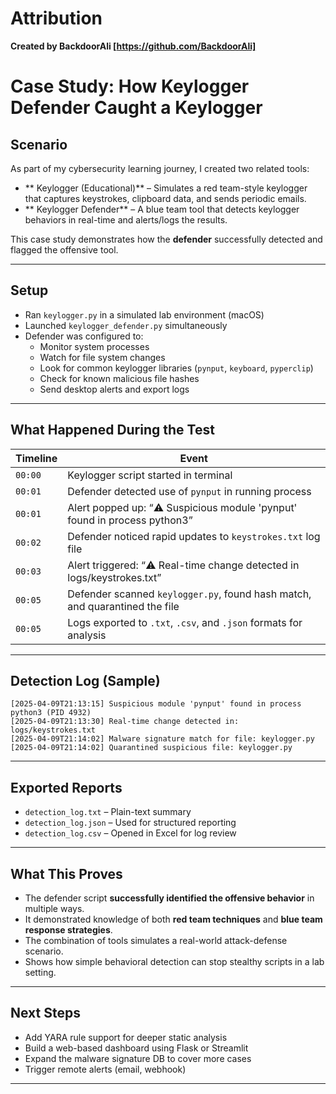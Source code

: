 # Attribution
**Created by BackdoorAli [https://github.com/BackdoorAli]**

# Case Study: How Keylogger Defender Caught a Keylogger

## Scenario

As part of my cybersecurity learning journey, I created two related tools:

- ** Keylogger (Educational)** – Simulates a red team-style keylogger that captures keystrokes, clipboard data, and sends periodic emails.
- ** Keylogger Defender** – A blue team tool that detects keylogger behaviors in real-time and alerts/logs the results.

This case study demonstrates how the **defender** successfully detected and flagged the offensive tool.

---

## Setup

- Ran `keylogger.py` in a simulated lab environment (macOS)
- Launched `keylogger_defender.py` simultaneously
- Defender was configured to:
  - Monitor system processes
  - Watch for file system changes
  - Look for common keylogger libraries (`pynput`, `keyboard`, `pyperclip`)
  - Check for known malicious file hashes
  - Send desktop alerts and export logs

---

## What Happened During the Test

| Timeline | Event |
|---------|-------|
| `00:00` | Keylogger script started in terminal |
| `00:01` | Defender detected use of `pynput` in running process |
| `00:01` | Alert popped up: “⚠️ Suspicious module 'pynput' found in process python3” |
| `00:02` | Defender noticed rapid updates to `keystrokes.txt` log file |
| `00:03` | Alert triggered: “⚠️ Real-time change detected in logs/keystrokes.txt” |
| `00:05` | Defender scanned `keylogger.py`, found hash match, and quarantined the file |
| `00:05` | Logs exported to `.txt`, `.csv`, and `.json` formats for analysis |

---

## Detection Log (Sample)

```
[2025-04-09T21:13:15] Suspicious module 'pynput' found in process python3 (PID 4932)
[2025-04-09T21:13:30] Real-time change detected in: logs/keystrokes.txt
[2025-04-09T21:14:02] Malware signature match for file: keylogger.py
[2025-04-09T21:14:02] Quarantined suspicious file: keylogger.py
```

---

## Exported Reports

- `detection_log.txt` – Plain-text summary
- `detection_log.json` – Used for structured reporting
- `detection_log.csv` – Opened in Excel for log review

---

## What This Proves

- The defender script **successfully identified the offensive behavior** in multiple ways.
- It demonstrated knowledge of both **red team techniques** and **blue team response strategies**.
- The combination of tools simulates a real-world attack-defense scenario.
- Shows how simple behavioral detection can stop stealthy scripts in a lab setting.

---

## Next Steps

- Add YARA rule support for deeper static analysis
- Build a web-based dashboard using Flask or Streamlit
- Expand the malware signature DB to cover more cases
- Trigger remote alerts (email, webhook)

---
